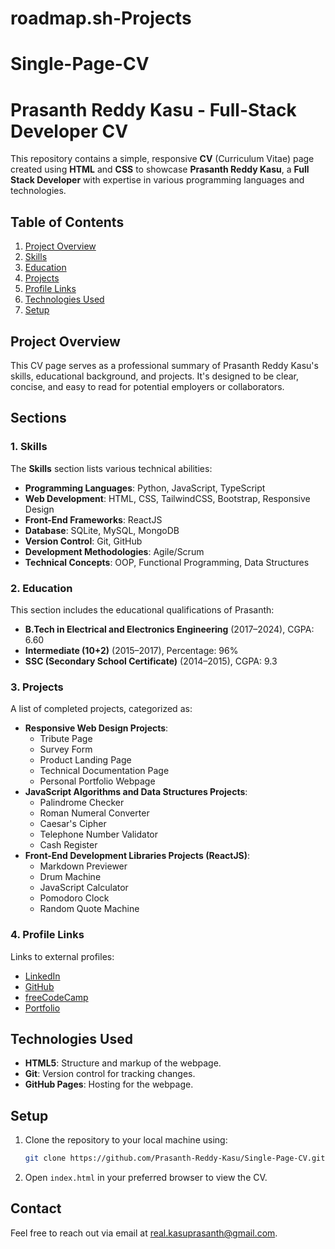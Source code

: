 # roadmap.sh-Projects
# Single-Page-CV
# Prasanth Reddy Kasu - Full-Stack Developer CV

This repository contains a simple, responsive **CV** (Curriculum Vitae) page created using **HTML** and **CSS** to showcase **Prasanth Reddy Kasu**, a **Full Stack Developer** with expertise in various programming languages and technologies.

## Table of Contents
1. [Project Overview](#project-overview)
2. [Skills](#skills)
3. [Education](#education)
4. [Projects](#projects)
5. [Profile Links](#profile-links)
6. [Technologies Used](#technologies-used)
7. [Setup](#setup)

## Project Overview

This CV page serves as a professional summary of Prasanth Reddy Kasu's skills, educational background, and projects. It's designed to be clear, concise, and easy to read for potential employers or collaborators.

## Sections

### 1. Skills
The **Skills** section lists various technical abilities:
- **Programming Languages**: Python, JavaScript, TypeScript
- **Web Development**: HTML, CSS, TailwindCSS, Bootstrap, Responsive Design
- **Front-End Frameworks**: ReactJS
- **Database**: SQLite, MySQL, MongoDB
- **Version Control**: Git, GitHub
- **Development Methodologies**: Agile/Scrum
- **Technical Concepts**: OOP, Functional Programming, Data Structures

### 2. Education
This section includes the educational qualifications of Prasanth:
- **B.Tech in Electrical and Electronics Engineering** (2017–2024), CGPA: 6.60
- **Intermediate (10+2)** (2015–2017), Percentage: 96%
- **SSC (Secondary School Certificate)** (2014–2015), CGPA: 9.3

### 3. Projects
A list of completed projects, categorized as:
- **Responsive Web Design Projects**:
    - Tribute Page
    - Survey Form
    - Product Landing Page
    - Technical Documentation Page
    - Personal Portfolio Webpage
- **JavaScript Algorithms and Data Structures Projects**:
    - Palindrome Checker
    - Roman Numeral Converter
    - Caesar's Cipher
    - Telephone Number Validator
    - Cash Register
- **Front-End Development Libraries Projects (ReactJS)**:
    - Markdown Previewer
    - Drum Machine
    - JavaScript Calculator
    - Pomodoro Clock
    - Random Quote Machine

### 4. Profile Links
Links to external profiles:
- [LinkedIn](https://www.linkedin.com/in/prasanth-reddy-kasu-b32962285/)
- [GitHub](https://github.com/Prasanth-Reddy-Kasu)
- [freeCodeCamp](https://www.freecodecamp.org/Prasanth_Reddy_Kasu)
- [Portfolio](https://prasanth-reddy-kasu.github.io/Prasanth_Reddy_Kasu_Portfolio/)

## Technologies Used

- **HTML5**: Structure and markup of the webpage.
- **Git**: Version control for tracking changes.
- **GitHub Pages**: Hosting for the webpage.

## Setup

1. Clone the repository to your local machine using:
    ```bash
    git clone https://github.com/Prasanth-Reddy-Kasu/Single-Page-CV.git
    ```

2. Open `index.html` in your preferred browser to view the CV.

## Contact

Feel free to reach out via email at [real.kasuprasanth@gmail.com](mailto:real.kasuprasanth@gmail.com).
